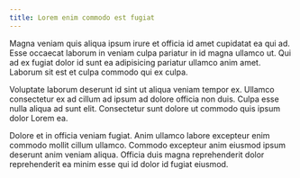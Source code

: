 ```yaml
---
title: Lorem enim commodo est fugiat
---
```


Magna veniam quis aliqua ipsum irure et officia id amet cupidatat ea qui ad. Esse occaecat laborum in veniam culpa pariatur in id magna ullamco ut. Qui ad ex fugiat dolor id sunt ea adipisicing pariatur ullamco anim amet. Laborum sit est et culpa commodo qui ex culpa.

Voluptate laborum deserunt id sint ut aliqua veniam tempor ex. Ullamco consectetur ex ad cillum ad ipsum ad dolore officia non duis. Culpa esse nulla aliqua ad sunt elit. Consectetur sunt dolore ut commodo quis ipsum dolor Lorem ea.

Dolore et in officia veniam fugiat. Anim ullamco labore excepteur enim commodo mollit cillum ullamco. Commodo excepteur anim eiusmod ipsum deserunt anim veniam aliqua. Officia duis magna reprehenderit dolor reprehenderit ea minim esse qui id dolor id fugiat eiusmod.